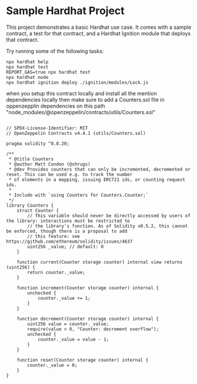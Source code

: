 # Sample Hardhat Project

This project demonstrates a basic Hardhat use case. It comes with a sample contract, a test for that contract, and a Hardhat Ignition module that deploys that contract.

Try running some of the following tasks:

```shell
npx hardhat help
npx hardhat test
REPORT_GAS=true npx hardhat test
npx hardhat node
npx hardhat ignition deploy ./ignition/modules/Lock.js
```
when you setup this contract locally and install all the mention dependencies locally then make sure to add a Counters.sol file in oppenzepplin dependencies on this path "node_modules/@openzeppelin/contracts/utils/Counters.sol"

```Counters.sol

// SPDX-License-Identifier: MIT
// OpenZeppelin Contracts v4.4.1 (utils/Counters.sol)

pragma solidity ^0.8.20;

/**
 * @title Counters
 * @author Matt Condon (@shrugs)
 * @dev Provides counters that can only be incremented, decremented or reset. This can be used e.g. to track the number
 * of elements in a mapping, issuing ERC721 ids, or counting request ids.
 *
 * Include with `using Counters for Counters.Counter;`
 */
library Counters {
    struct Counter {
        // This variable should never be directly accessed by users of the library: interactions must be restricted to
        // the library's function. As of Solidity v0.5.2, this cannot be enforced, though there is a proposal to add
        // this feature: see https://github.com/ethereum/solidity/issues/4637
        uint256 _value; // default: 0
    }

    function current(Counter storage counter) internal view returns (uint256) {
        return counter._value;
    }

    function increment(Counter storage counter) internal {
        unchecked {
            counter._value += 1;
        }
    }

    function decrement(Counter storage counter) internal {
        uint256 value = counter._value;
        require(value > 0, "Counter: decrement overflow");
        unchecked {
            counter._value = value - 1;
        }
    }

    function reset(Counter storage counter) internal {
        counter._value = 0;
    }
}

```